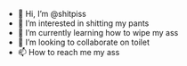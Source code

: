 - 👋 Hi, I’m @shitpiss
- 👀 I’m interested in shitting my pants
- 🌱 I’m currently learning how to wipe my ass
- 💞️ I’m looking to collaborate on toilet
- 📫 How to reach me my ass

<!---
shitpiss/shitpiss is a ✨ special ✨ repository because its `README.md` (this file) appears on your GitHub profile.
You can click the Preview link to take a look at your changes.
--->
